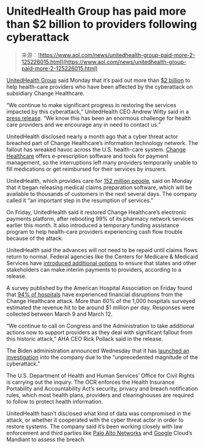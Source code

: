 <!--yml
category: 未分类
date: 2024-05-29 12:33:18
-->

# UnitedHealth Group has paid more than $2 billion to providers following cyberattack

> 来源：[https://www.aol.com/news/unitedhealth-group-paid-more-2-125226015.html](https://www.aol.com/news/unitedhealth-group-paid-more-2-125226015.html)

[UnitedHealth Group](https://www.cnbc.com/quotes/UNH/) said Monday that it’s paid out more than [$2 billion](https://www.unitedhealthgroup.com/newsroom/2024/2024-03-18-uhg-cyberattack-status-update.html) to help health-care providers who have been affected by the cyberattack on subsidiary Change Healthcare.

“We continue to make significant progress in restoring the services impacted by this cyberattack,” UnitedHealth CEO Andrew Witty said in a [press release](https://www.unitedhealthgroup.com/newsroom/2024/2024-03-18-uhg-cyberattack-status-update.html). “We know this has been an enormous challenge for health care providers and we encourage any in need to contact us.”

UnitedHealth disclosed nearly a month ago that a cyber threat actor breached part of Change Healthcare’s information technology network. The fallout has wreaked havoc across the U.S. health-care system. [Change Healthcare](https://www.cnbc.com/2024/02/27/unitedhealths-change-healthcare-cyberattack-outages-continue-pharmacies-deploy-workarounds.html) offers e-prescription software and tools for payment management, so the interruptions left many providers temporarily unable to fill medications or get reimbursed for their services by insurers.

UnitedHealth, which provides care for [152 million people](https://www.unitedhealthgroup.com/people-and-businesses/businesses.html), said on Monday that it began releasing medical claims preparation software, which will be available to thousands of customers in the next several days. The company called it “an important step in the resumption of services.”

On Friday, UnitedHealth said it restored Change Healthcare’s electronic payments platform, after rebooting 99% of its pharmacy network services earlier this month. It also introduced a temporary funding assistance program to help health-care providers experiencing cash flow trouble because of the attack.

UnitedHealth said the advances will not need to be repaid until claims flows return to normal. Federal agencies like the Centers for Medicare & Medicaid Services have [introduced additional options](https://www.cms.gov/newsroom/press-releases/statement-change-healthcare-non-enforcement-medicaid-informational-bulletin) to ensure that states and other stakeholders can make interim payments to providers, according to a release.

A survey published by the American Hospital Association on Friday found that [94% of hospitals](https://www.aha.org/news/news/2024-03-15-aha-survey-change-healthcare-cyberattack-having-significant-disruptions-patient-care-hospitals-finances) have experienced financial disruptions from the Change Healthcare attack. More than 60% of the 1,000 hospitals surveyed estimated the revenue hit to be around $1 million per day. Responses were collected between March 9 and March 12.

“We continue to call on Congress and the Administration to take additional actions now to support providers as they deal with significant fallout from this historic attack,” AHA CEO Rick Pollack said in the release.

The Biden administration announced Wednesday that it has [launched an investigation](https://www.cnbc.com/2024/03/13/biden-administration-investigating-change-healthcare-cyberattack-as-disruptions-continue.html?&qsearchterm=ashley%20capoot) into the company due to the “unprecedented magnitude of the cyberattack.”

The U.S. Department of Health and Human Services’ Office for Civil Rights is carrying out the inquiry. The OCR enforces the Health Insurance Portability and Accountability Act’s security, privacy and breach notification rules, which most health plans, providers and clearinghouses are required to follow to protect health information.

UnitedHealth hasn’t disclosed what kind of data was compromised in the attack, or whether it cooperated with the cyber threat actor in order to restore systems. The company said it’s been working closely with law enforcement and third parties like [Palo Alto Networks](https://www.cnbc.com/quotes/PANW/) and [Google](https://www.cnbc.com/quotes/GOOGL/) Cloud’s Mandiant to assess the breach.